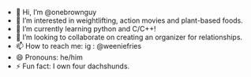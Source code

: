 - 👋 Hi, I’m @onebrownguy
- 👀 I’m interested in weightlifting, action movies and plant-based foods.
- 🌱 I’m currently learning python and C/C++!
- 💞️ I’m looking to collaborate on creating an organizer for relationships. 
- 📫 How to reach me: ig : @weeniefries
- 😄 Pronouns: he/him
- ⚡ Fun fact: I own four dachshunds. 

<!---
onebrownguy/onebrownguy is a ✨ special ✨ repository because its `README.md` (this file) appears on your GitHub profile.
You can click the Preview link to take a look at your changes.
--->

